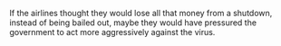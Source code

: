 If the airlines thought they would lose all that money from a shutdown, instead of being bailed out, maybe they would have pressured the government to act more aggressively against the virus.
